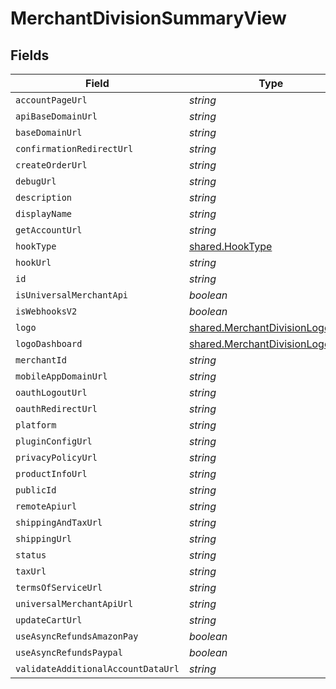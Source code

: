 # MerchantDivisionSummaryView


## Fields

| Field                                                                              | Type                                                                               | Required                                                                           | Description                                                                        |
| ---------------------------------------------------------------------------------- | ---------------------------------------------------------------------------------- | ---------------------------------------------------------------------------------- | ---------------------------------------------------------------------------------- |
| `accountPageUrl`                                                                   | *string*                                                                           | :heavy_minus_sign:                                                                 | N/A                                                                                |
| `apiBaseDomainUrl`                                                                 | *string*                                                                           | :heavy_minus_sign:                                                                 | N/A                                                                                |
| `baseDomainUrl`                                                                    | *string*                                                                           | :heavy_minus_sign:                                                                 | N/A                                                                                |
| `confirmationRedirectUrl`                                                          | *string*                                                                           | :heavy_minus_sign:                                                                 | N/A                                                                                |
| `createOrderUrl`                                                                   | *string*                                                                           | :heavy_minus_sign:                                                                 | N/A                                                                                |
| `debugUrl`                                                                         | *string*                                                                           | :heavy_minus_sign:                                                                 | N/A                                                                                |
| `description`                                                                      | *string*                                                                           | :heavy_minus_sign:                                                                 | N/A                                                                                |
| `displayName`                                                                      | *string*                                                                           | :heavy_minus_sign:                                                                 | N/A                                                                                |
| `getAccountUrl`                                                                    | *string*                                                                           | :heavy_minus_sign:                                                                 | N/A                                                                                |
| `hookType`                                                                         | [shared.HookType](../../models/shared/hooktype.md)                                 | :heavy_minus_sign:                                                                 | N/A                                                                                |
| `hookUrl`                                                                          | *string*                                                                           | :heavy_minus_sign:                                                                 | N/A                                                                                |
| `id`                                                                               | *string*                                                                           | :heavy_minus_sign:                                                                 | N/A                                                                                |
| `isUniversalMerchantApi`                                                           | *boolean*                                                                          | :heavy_minus_sign:                                                                 | N/A                                                                                |
| `isWebhooksV2`                                                                     | *boolean*                                                                          | :heavy_minus_sign:                                                                 | N/A                                                                                |
| `logo`                                                                             | [shared.MerchantDivisionLogoView](../../models/shared/merchantdivisionlogoview.md) | :heavy_minus_sign:                                                                 | N/A                                                                                |
| `logoDashboard`                                                                    | [shared.MerchantDivisionLogoView](../../models/shared/merchantdivisionlogoview.md) | :heavy_minus_sign:                                                                 | N/A                                                                                |
| `merchantId`                                                                       | *string*                                                                           | :heavy_minus_sign:                                                                 | N/A                                                                                |
| `mobileAppDomainUrl`                                                               | *string*                                                                           | :heavy_minus_sign:                                                                 | N/A                                                                                |
| `oauthLogoutUrl`                                                                   | *string*                                                                           | :heavy_minus_sign:                                                                 | N/A                                                                                |
| `oauthRedirectUrl`                                                                 | *string*                                                                           | :heavy_minus_sign:                                                                 | N/A                                                                                |
| `platform`                                                                         | *string*                                                                           | :heavy_minus_sign:                                                                 | N/A                                                                                |
| `pluginConfigUrl`                                                                  | *string*                                                                           | :heavy_minus_sign:                                                                 | N/A                                                                                |
| `privacyPolicyUrl`                                                                 | *string*                                                                           | :heavy_minus_sign:                                                                 | N/A                                                                                |
| `productInfoUrl`                                                                   | *string*                                                                           | :heavy_minus_sign:                                                                 | N/A                                                                                |
| `publicId`                                                                         | *string*                                                                           | :heavy_minus_sign:                                                                 | N/A                                                                                |
| `remoteApiurl`                                                                     | *string*                                                                           | :heavy_minus_sign:                                                                 | N/A                                                                                |
| `shippingAndTaxUrl`                                                                | *string*                                                                           | :heavy_minus_sign:                                                                 | N/A                                                                                |
| `shippingUrl`                                                                      | *string*                                                                           | :heavy_minus_sign:                                                                 | N/A                                                                                |
| `status`                                                                           | *string*                                                                           | :heavy_minus_sign:                                                                 | N/A                                                                                |
| `taxUrl`                                                                           | *string*                                                                           | :heavy_minus_sign:                                                                 | N/A                                                                                |
| `termsOfServiceUrl`                                                                | *string*                                                                           | :heavy_minus_sign:                                                                 | N/A                                                                                |
| `universalMerchantApiUrl`                                                          | *string*                                                                           | :heavy_minus_sign:                                                                 | N/A                                                                                |
| `updateCartUrl`                                                                    | *string*                                                                           | :heavy_minus_sign:                                                                 | N/A                                                                                |
| `useAsyncRefundsAmazonPay`                                                         | *boolean*                                                                          | :heavy_minus_sign:                                                                 | N/A                                                                                |
| `useAsyncRefundsPaypal`                                                            | *boolean*                                                                          | :heavy_minus_sign:                                                                 | N/A                                                                                |
| `validateAdditionalAccountDataUrl`                                                 | *string*                                                                           | :heavy_minus_sign:                                                                 | N/A                                                                                |